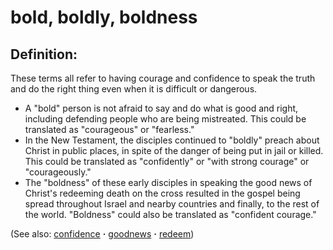 # bold, boldly, boldness #

## Definition: ##

These terms all refer to having courage and confidence to speak the truth and do the right thing even when it is difficult or dangerous. 

* A "bold" person is not afraid to say and do what is good and right, including defending people who are being mistreated. This could be translated as "courageous" or "fearless."
* In the New Testament, the disciples continued to "boldly" preach about Christ in public places, in spite of the danger of being put in jail or killed. This could be translated as "confidently" or "with strong courage" or "courageously."
* The "boldness" of these early disciples in speaking the good news of Christ's redeeming death on the cross resulted in the gospel being spread throughout Israel and nearby countries and finally, to the rest of the world. "Boldness" could also be translated as "confident courage."

(See also: [confidence](../kt/confidence.md) **·** [goodnews](../kt/goodnews.md) **·** [redeem](../kt/redeem.md))

